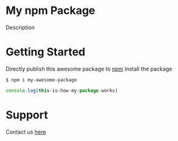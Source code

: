 # My npm Package

Description

# Getting Started
Directly publish this awesome package to [npm](https://npmjs.org)
Install the package
```
$ npm i my-awesome-package
```
```js
console.log(this-is-how-my-package-works)
```

# Support
Contact us [here](https://mycoolwebsite.example)